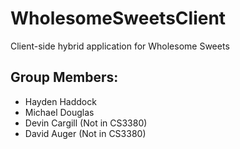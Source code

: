 # WholesomeSweetsClient
Client-side hybrid application for Wholesome Sweets

Group Members:
---
 - Hayden Haddock 
 - Michael Douglas
 - Devin Cargill (Not in CS3380) 
 - David Auger   (Not in CS3380)
